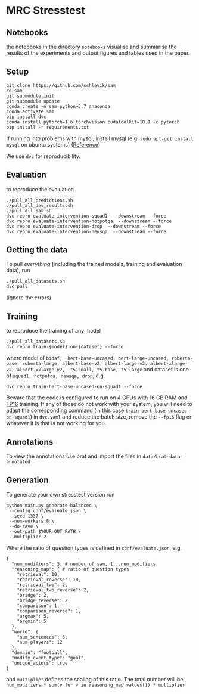 # MRC Stresstest

## Notebooks

the notebooks in the directory `notebooks` visualise and summarise
the results of the experiments and output figures and tables
used in the paper.

## Setup

```shell script
git clone https://github.com/schlevik/sam 
cd sam
git submodule init
git submodule update
conda create -n sam python=3.7 anaconda
conda activate sam
pip install dvc
conda install pytorch=1.6 torchvision cudatoolkit=10.1 -c pytorch
pip install -r requirements.txt
```
If running into problems with mysql, install mysql 
(e.g. `sudo apt-get install mysql` on ubuntu systems) 
([Reference](https://github.com/JudgeGirl/Judge-sender/issues/4#issuecomment-186542797))

We use `dvc` for reproducibility.

## Evaluation
to reproduce the evaluation
```
./pull_all_predictions.sh
./pull_all_dev_results.sh
./pull_all_sam.sh
dvc repro evaluate-intervention-squad1  --downstream --force
dvc repro evaluate-intervention-hotpotqa  --downstream --force
dvc repro evaluate-intervention-drop  --downstream --force
dvc repro evaluate-intervention-newsqa  --downstream --force
```

## Getting the data
To pull *everything* (including the trained models, training and evaluation data), run
```shell script
./pull_all_datasets.sh
dvc pull
```
(ignore the errors)
## Training
to reproduce the training of any model
```
./pull_all_datasets.sh
dvc repro train-{model}-on-{dataset} --force
```
where model of `bidaf, 
bert-base-uncased, bert-large-uncased, roberta-base, roberta-large,
albert-base-v2, albert-large-v2, albert-xlarge-v2, albert-xxlarge-v2, 
t5-small, t5-base, t5-large` and dataset is one of `squad1, hotpotqa,
 newsqa, drop`, e.g.
```
dvc repro train-bert-base-uncased-on-squad1 --force
```
Beware that the code is configured to run on 4 GPUs with 16 GB RAM
and [FP16](https://github.com/nvidia/apex) training.
If any of those do not work with your system,  you will need to 
adapt the corresponding command (in this case 
`train-bert-base-uncased-on-squad1`)
in `dvc.yaml` and reduce the batch
size, remove the `--fp16` flag or whatever it is that is not 
working for you.

## Annotations
To view the annotations use brat and import the files in
`data/brat-data-annotated`

## Generation
To generate your own stresstest version run
```
python main.py generate-balanced \
 --config conf/evaluate.json \
 --seed 1337 \
 --num-workers 8 \
 --do-save \
 --out-path $YOUR_OUT_PATH \
 --multiplier 2
```
Where the ratio of question types is defined in `conf/evaluate.json`, e.g.
```hocon
{
  "num_modifiers": 3, # number of sam, 1...num_modifiers
  "reasoning_map": { # ratio of question types
    "retrieval": 10,
    "retrieval_reverse": 10,
    "retrieval_two": 2,
    "retrieval_two_reverse": 2,
    "bridge": 2,
    "bridge_reverse": 2,
    "comparison": 1,
    "comparison_reverse": 1,
    "argmax": 5,
    "argmin": 5
  },
  "world": {
    "num_sentences": 6,
    "num_players": 12
  },
  "domain": "football",
  "modify_event_type": "goal",
  "unique_actors": true
}
```
and `multiplier` defines the scaling of this ratio.
The total number will be `num_modifiers * sum(v for v in reasoning_map.values()) * multiplier`
